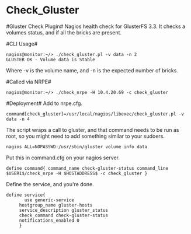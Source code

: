 Check_Gluster
=============

#Gluster Check Plugin#
Nagios health check for GlusterFS 3.3.  It checks a volumes status, and if all the bricks are present.

#CLI Usage#
```
nagios@monitor:~/> ./check_gluster.pl -v data -n 2
GLUSTER OK - Volume data is Stable
```
Where -v is the volume name, and -n is the expected number of bricks.

#Called via NRPE#
```
nagios@monitor:~/> ./check_nrpe -H 10.4.20.69 -c check_gluster
```

#Deployment#
Add to nrpe.cfg.
````
command[check_gluster]=/usr/local/nagios/libexec/check_gluster.pl -v data -n 4 
````
The script wraps a call to gluster, and that command needs to be run as root, 
so you might need to add something similar to your sudoers.
````
nagios ALL=NOPASSWD:/usr/sbin/gluster volume info data
````
Put this in command.cfg on your nagios server.
````
define command{ command_name check-gluster-status command_line $USER1$/check_nrpe -H $HOSTADDRESS$ -c check_gluster }
````
Define the service, and you're done.
````
define service{ 
       use generic-service 
     hostgroup_name gluster-hosts
     service_description gluster_status
     check_command check-gluster-status
     notifications_enabled 0
     }
````







